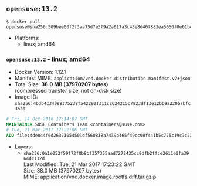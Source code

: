## `opensuse:13.2`

```console
$ docker pull opensuse@sha256:509bee00f2f3aa75d7e3f9a2a617a3c43e8d46f883ea5050f0e61b4f657672c4
```

-	Platforms:
	-	linux; amd64

### `opensuse:13.2` - linux; amd64

-	Docker Version: 1.12.1
-	Manifest MIME: `application/vnd.docker.distribution.manifest.v2+json`
-	Total Size: **38.0 MB (37970207 bytes)**  
	(compressed transfer size, not on-disk size)
-	Image ID: `sha256:4bdb4c34088375238f5422921311c2624215c7823df13e12bb9a220b7bfc35bd`

```dockerfile
# Fri, 14 Oct 2016 17:14:07 GMT
MAINTAINER SUSE Containers Team <containers@suse.com>
# Tue, 21 Mar 2017 17:22:06 GMT
ADD file:4de844f6d26371054501df560818a7439b465f49cc90f441b5c775c19c7c23d0 in / 
```

-	Layers:
	-	`sha256:0a1e052f59f72f8b8bf357355aad7272435cc9dfb2ffce2611e0fa3964dc112d`  
		Last Modified: Tue, 21 Mar 2017 17:23:22 GMT  
		Size: 38.0 MB (37970207 bytes)  
		MIME: application/vnd.docker.image.rootfs.diff.tar.gzip
